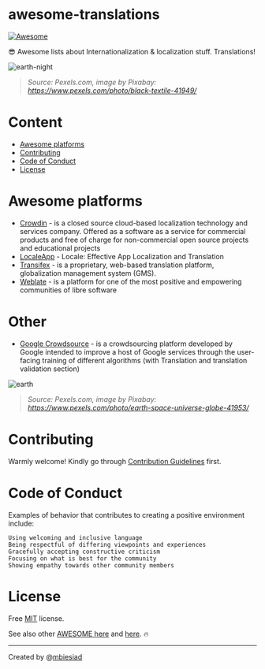 # awesome-translations

[![Awesome](https://awesome.re/badge-flat.svg)](https://awesome.re)

😎 Awesome lists about Internationalization & localization stuff. Translations!

![earth-night](https://github.com/mbiesiad/awesome-translations/blob/master/media/earth-night.png)

> _Source: Pexels.com, image by Pixabay: https://www.pexels.com/photo/black-textile-41949/_

# Content

* [Awesome platforms](#awesome-platforms)
* [Contributing](#contributing)
* [Code of Conduct](#code-of-conduct)
* [License](#license)

# Awesome platforms

* [Crowdin](https://crowdin.com/) - is a closed source cloud-based localization technology and services company. Offered as a software as a service for commercial products and free of charge for non-commercial open source projects and educational projects
* [LocaleApp](https://www.localeapp.com/) - Locale: Effective App Localization and Translation
* [Transifex](https://www.transifex.com/) - is a proprietary, web-based translation platform, globalization management system (GMS).
* [Weblate](https://weblate.org/) - is a platform for one of the most positive and empowering communities of libre software

# Other

* [Google Crowdsource](https://crowdsource.google.com/) - is a crowdsourcing platform developed by Google intended to improve a host of Google services through the user-facing training of different algorithms (with Translation and translation validation section)

![earth](https://github.com/mbiesiad/awesome-translations/blob/master/media/earth.png)

> _Source: Pexels.com, image by Pixabay: https://www.pexels.com/photo/earth-space-universe-globe-41953/_

# Contributing

Warmly welcome! Kindly go through [Contribution Guidelines](CONTRIBUTING.md) first.

# Code of Conduct

Examples of behavior that contributes to creating a positive environment include:

    Using welcoming and inclusive language
    Being respectful of differing viewpoints and experiences
    Gracefully accepting constructive criticism
    Focusing on what is best for the community
    Showing empathy towards other community members

# License
Free [MIT](LICENSE) license.

See also other [AWESOME here](https://github.com/mbiesiad/awesome-chess) and [here](https://github.com/mbiesiad/awesome-astronomy). :fire:

__________________________________________________

Created by @[mbiesiad](https://github.com/mbiesiad)
